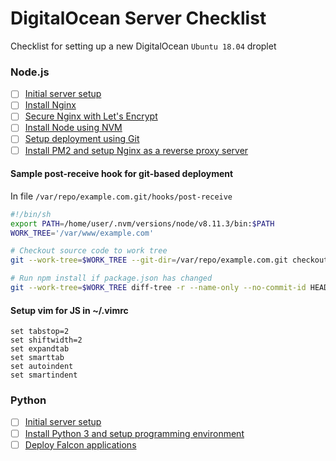 # DigitalOcean Server Checklist
Checklist for setting up a new DigitalOcean ```Ubuntu 18.04``` droplet

### Node.js

- [ ] [Initial server setup](https://www.digitalocean.com/community/tutorials/initial-server-setup-with-ubuntu-18-04)
- [ ] [Install Nginx](https://www.digitalocean.com/community/tutorials/how-to-install-nginx-on-ubuntu-18-04)
- [ ] [Secure Nginx with Let's Encrypt](https://www.digitalocean.com/community/tutorials/how-to-secure-nginx-with-let-s-encrypt-on-ubuntu-18-04)
- [ ] [Install Node using NVM](https://www.digitalocean.com/community/tutorials/how-to-install-node-js-on-ubuntu-18-04)
- [ ] [Setup deployment using Git](https://www.youtube.com/watch?v=9qIK8ZC9BnU)
- [ ] [Install PM2 and setup Nginx as a reverse proxy server](https://www.digitalocean.com/community/tutorials/how-to-set-up-a-node-js-application-for-production-on-ubuntu-18-04)

#### Sample post-receive hook for git-based deployment

In file ```/var/repo/example.com.git/hooks/post-receive```

```bash
#!/bin/sh
export PATH=/home/user/.nvm/versions/node/v8.11.3/bin:$PATH
WORK_TREE='/var/www/example.com'

# Checkout source code to work tree
git --work-tree=$WORK_TREE --git-dir=/var/repo/example.com.git checkout -f

# Run npm install if package.json has changed
git --work-tree=$WORK_TREE diff-tree -r --name-only --no-commit-id HEAD~1 HEAD | grep --quiet -w package.json && cd $WORK_TREE; npm install
```

#### Setup vim for JS in ~/.vimrc
```
set tabstop=2
set shiftwidth=2
set expandtab
set smarttab
set autoindent
set smartindent
```

### Python
- [ ] [Initial server setup](https://www.digitalocean.com/community/tutorials/initial-server-setup-with-ubuntu-18-04)
- [ ] [Install Python 3 and setup programming environment](https://www.digitalocean.com/community/tutorials/how-to-install-python-3-and-set-up-a-programming-environment-on-an-ubuntu-18-04-server)
- [ ] [Deploy Falcon applications](https://www.digitalocean.com/community/tutorials/how-to-deploy-falcon-web-applications-with-gunicorn-and-nginx-on-ubuntu-16-04)
